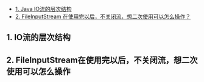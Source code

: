 - [1. Java IO流的层次结构](#1-IO流的层次结构)
- [2. FileInputStream 在使用完以后，不关闭流，想二次使用可以怎么操作？](#2-FileInputStream在使用完以后，不关闭流，想二次使用可以怎么操作)
## 1. IO流的层次结构
## 2. FileInputStream在使用完以后，不关闭流，想二次使用可以怎么操作
